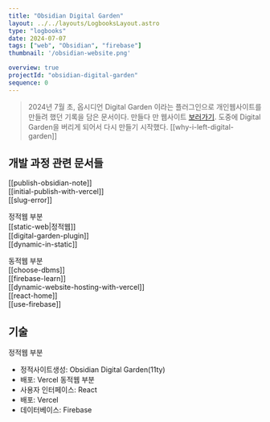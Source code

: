 ```yaml
---
title: "Obsidian Digital Garden"
layout: ../../layouts/LogbooksLayout.astro
type: "logbooks"
date: 2024-07-07
tags: ["web", "Obsidian", "firebase"]
thumbnail: '/obsidian-website.png'

overview: true
projectId: "obsidian-digital-garden"
sequence: 0
---
```

> 2024년 7월 초, 옵시디언 Digital Garden 이라는 플러그인으로 개인웹사이트를 만들려 했던 기록을 담은 문서이다. 만들다 만 웹사이트 [보러가기](https://my-digital-garden-j85qme5ny-solmis-projects-683e2410.vercel.app/). 도중에 Digital Garden을 버리게 되어서 다시 만들기 시작했다. [[why-i-left-digital-garden]]

## 개발 과정 관련 문서들
[[publish-obsidian-note]]  
[[initial-publish-with-vercel]]  
[[slug-error]]  

정적웹 부분  
[[static-web|정적웹]]  
[[digital-garden-plugin]]  
[[dynamic-in-static]]

동적웹 부분  
[[choose-dbms]]  
[[firebase-learn]]  
[[dynamic-website-hosting-with-vercel]]  
[[react-home]]  
[[use-firebase]]  

## 기술
정적웹 부분
- 정적사이트생성: Obsidian Digital Garden(11ty)
-  배포: Vercel
동적웹 부분
- 사용자 인터페이스: React
- 배포: Vercel
- 데이터베이스: Firebase